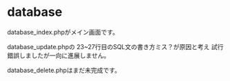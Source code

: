 # database

database_index.phpがメイン画面です。

database_update.phpの
23~27行目のSQL文の書き方ミス？が原因と考え
試行錯誤しましたが一向に進展しません。

database_delete.phpはまだ未完成です。
